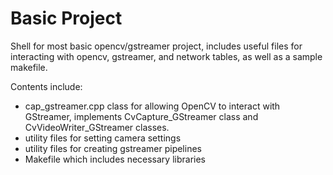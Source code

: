 # Basic Project #

Shell for most basic opencv/gstreamer project, includes useful files for 
interacting with opencv, gstreamer, and network tables, as well as a sample 
makefile.

Contents include:
+ cap_gstreamer.cpp class for allowing OpenCV to interact with GStreamer, 
implements CvCapture_GStreamer class and CvVideoWriter_GStreamer classes.
+ utility files for setting camera settings
+ utility files for creating gstreamer pipelines
+ Makefile which includes necessary libraries
